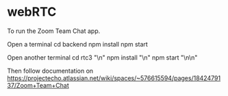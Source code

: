 # webRTC

To run the Zoom Team Chat app. 

Open a terminal
cd backend
npm install
npm start

Open another terminal
cd rtc3 "\n"
npm install "\n"
npm start "\n\n"

Then follow documentation on 
https://projectecho.atlassian.net/wiki/spaces/~576615594/pages/1842479137/Zoom+Team+Chat
